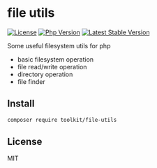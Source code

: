 # file utils

[![License](https://img.shields.io/packagist/l/toolkit/file-utils.svg?style=flat-square)](LICENSE)
[![Php Version](https://img.shields.io/badge/php-%3E=7.1.0-brightgreen.svg?maxAge=2592000)](https://packagist.org/packages/toolkit/file-utils)
[![Latest Stable Version](http://img.shields.io/packagist/v/toolkit/file-utils.svg)](https://packagist.org/packages/toolkit/file-utils)

Some useful filesystem utils for php

- basic filesystem operation
- file read/write operation
- directory operation
- file finder

## Install

```bash
composer require toolkit/file-utils
```

## License

MIT
